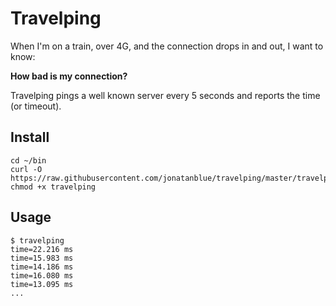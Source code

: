 # Travelping

When I'm on a train, over 4G, and the connection drops in and out, I want to know:

**How bad is my connection?**

Travelping pings a well known server every 5 seconds and reports the time (or timeout).

## Install

    cd ~/bin
    curl -O https://raw.githubusercontent.com/jonatanblue/travelping/master/travelping
    chmod +x travelping


## Usage

    $ travelping
    time=22.216 ms
    time=15.983 ms
    time=14.186 ms
    time=16.080 ms
    time=13.095 ms
    ...

